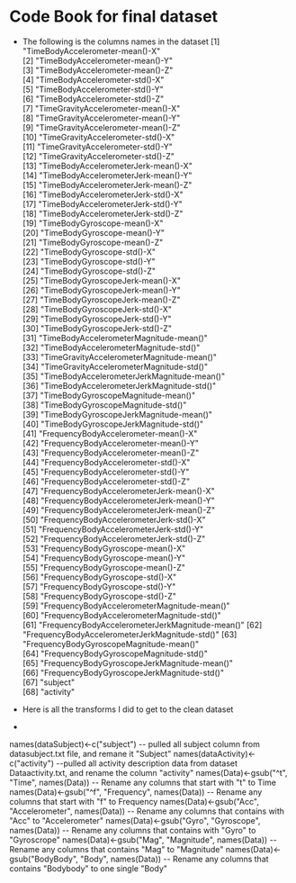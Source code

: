 # Code Book for final dataset
* The following is the columns names in the dataset
[1] "TimeBodyAccelerometer-mean()-X"                
 [2] "TimeBodyAccelerometer-mean()-Y"                
 [3] "TimeBodyAccelerometer-mean()-Z"                
 [4] "TimeBodyAccelerometer-std()-X"                 
 [5] "TimeBodyAccelerometer-std()-Y"                 
 [6] "TimeBodyAccelerometer-std()-Z"                 
 [7] "TimeGravityAccelerometer-mean()-X"             
 [8] "TimeGravityAccelerometer-mean()-Y"             
 [9] "TimeGravityAccelerometer-mean()-Z"             
[10] "TimeGravityAccelerometer-std()-X"              
[11] "TimeGravityAccelerometer-std()-Y"              
[12] "TimeGravityAccelerometer-std()-Z"              
[13] "TimeBodyAccelerometerJerk-mean()-X"            
[14] "TimeBodyAccelerometerJerk-mean()-Y"            
[15] "TimeBodyAccelerometerJerk-mean()-Z"            
[16] "TimeBodyAccelerometerJerk-std()-X"             
[17] "TimeBodyAccelerometerJerk-std()-Y"             
[18] "TimeBodyAccelerometerJerk-std()-Z"             
[19] "TimeBodyGyroscope-mean()-X"                    
[20] "TimeBodyGyroscope-mean()-Y"                    
[21] "TimeBodyGyroscope-mean()-Z"                    
[22] "TimeBodyGyroscope-std()-X"                     
[23] "TimeBodyGyroscope-std()-Y"                     
[24] "TimeBodyGyroscope-std()-Z"                     
[25] "TimeBodyGyroscopeJerk-mean()-X"                
[26] "TimeBodyGyroscopeJerk-mean()-Y"                
[27] "TimeBodyGyroscopeJerk-mean()-Z"                
[28] "TimeBodyGyroscopeJerk-std()-X"                 
[29] "TimeBodyGyroscopeJerk-std()-Y"                 
[30] "TimeBodyGyroscopeJerk-std()-Z"                 
[31] "TimeBodyAccelerometerMagnitude-mean()"         
[32] "TimeBodyAccelerometerMagnitude-std()"          
[33] "TimeGravityAccelerometerMagnitude-mean()"      
[34] "TimeGravityAccelerometerMagnitude-std()"       
[35] "TimeBodyAccelerometerJerkMagnitude-mean()"     
[36] "TimeBodyAccelerometerJerkMagnitude-std()"      
[37] "TimeBodyGyroscopeMagnitude-mean()"             
[38] "TimeBodyGyroscopeMagnitude-std()"              
[39] "TimeBodyGyroscopeJerkMagnitude-mean()"         
[40] "TimeBodyGyroscopeJerkMagnitude-std()"          
[41] "FrequencyBodyAccelerometer-mean()-X"           
[42] "FrequencyBodyAccelerometer-mean()-Y"           
[43] "FrequencyBodyAccelerometer-mean()-Z"           
[44] "FrequencyBodyAccelerometer-std()-X"            
[45] "FrequencyBodyAccelerometer-std()-Y"            
[46] "FrequencyBodyAccelerometer-std()-Z"            
[47] "FrequencyBodyAccelerometerJerk-mean()-X"       
[48] "FrequencyBodyAccelerometerJerk-mean()-Y"       
[49] "FrequencyBodyAccelerometerJerk-mean()-Z"       
[50] "FrequencyBodyAccelerometerJerk-std()-X"        
[51] "FrequencyBodyAccelerometerJerk-std()-Y"        
[52] "FrequencyBodyAccelerometerJerk-std()-Z"        
[53] "FrequencyBodyGyroscope-mean()-X"               
[54] "FrequencyBodyGyroscope-mean()-Y"               
[55] "FrequencyBodyGyroscope-mean()-Z"               
[56] "FrequencyBodyGyroscope-std()-X"                
[57] "FrequencyBodyGyroscope-std()-Y"                
[58] "FrequencyBodyGyroscope-std()-Z"                
[59] "FrequencyBodyAccelerometerMagnitude-mean()"    
[60] "FrequencyBodyAccelerometerMagnitude-std()"     
[61] "FrequencyBodyAccelerometerJerkMagnitude-mean()"
[62] "FrequencyBodyAccelerometerJerkMagnitude-std()" 
[63] "FrequencyBodyGyroscopeMagnitude-mean()"        
[64] "FrequencyBodyGyroscopeMagnitude-std()"         
[65] "FrequencyBodyGyroscopeJerkMagnitude-mean()"    
[66] "FrequencyBodyGyroscopeJerkMagnitude-std()"     
[67] "subject"                                       
[68] "activity"   

* Here is all the transforms I did to get to the clean dataset
* 
 names(dataSubject)<-c("subject")  -- pulled all subject column from datasubject.txt file, and remane it "Subject"
names(dataActivity)<- c("activity")  --pulled all activity description data from dataset Dataactivity.txt, and rename the column "activity"
 names(Data)<-gsub("^t", "Time", names(Data))  -- Rename any columns that start with "t" to Time
names(Data)<-gsub("^f", "Frequency", names(Data))  -- Rename any columns that start with "f" to Frequency
names(Data)<-gsub("Acc", "Accelerometer", names(Data))  -- Rename any columns that contains with "Acc" to "Accelerometer"
names(Data)<-gsub("Gyro", "Gyroscope", names(Data))   -- Rename any columns that contains with "Gyro" to "Gyroscrope"
names(Data)<-gsub("Mag", "Magnitude", names(Data))   --Rename any columns that contains "Mag" to "Magnitude"
names(Data)<-gsub("BodyBody", "Body", names(Data))   -- Rename any columns that contains "Bodybody" to one single "Body"
